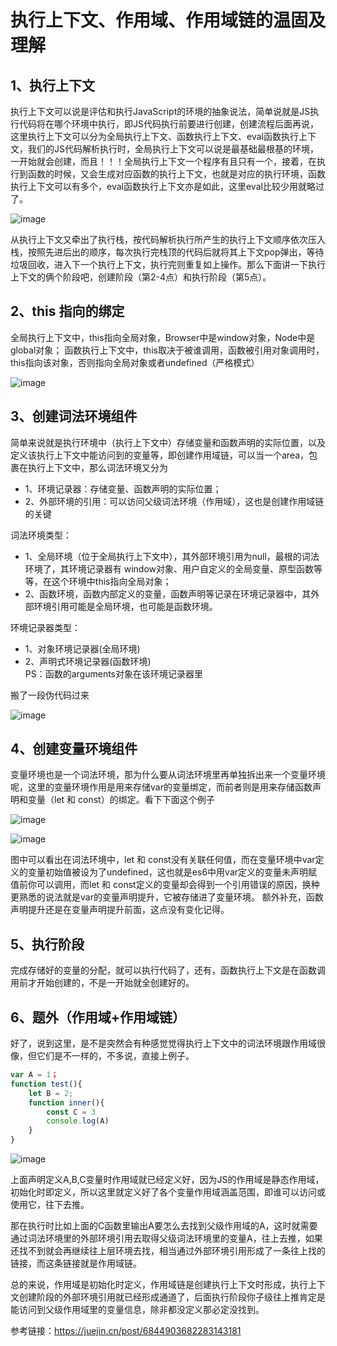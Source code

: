 # 执行上下文、作用域、作用域链的温固及理解

## 1、执行上下文

执行上下文可以说是评估和执行JavaScript的环境的抽象说法，简单说就是JS执行代码将在哪个环境中执行，即JS代码执行前要进行创建，创建流程后面再说，这里执行上下文可以分为全局执行上下文、函数执行上下文、eval函数执行上下文，我们的JS代码解析执行时，全局执行上下文可以说是最基础最根基的环境，一开始就会创建，而且！！！全局执行上下文一个程序有且只有一个，接着，在执行到函数的时候，又会生成对应函数的执行上下文，也就是对应的执行环境，函数执行上下文可以有多个，eval函数执行上下文亦是如此，这里eval比较少用就略过了。

![image](864F75C3BE354EF2A2ACEB59EC217934)

从执行上下文又牵出了执行栈，按代码解析执行所产生的执行上下文顺序依次压入栈，按照先进后出的顺序，每次执行完栈顶的代码后就将其上下文pop弹出，等待垃圾回收，进入下一个执行上下文，执行完则重复如上操作。那么下面讲一下执行上下文的俩个阶段吧，创建阶段（第2-4点）和执行阶段（第5点）。

## 2、this 指向的绑定
全局执行上下文中，this指向全局对象，Browser中是window对象，Node中是global对象；
函数执行上下文中，this取决于被谁调用，函数被引用对象调用时，this指向该对象，否则指向全局对象或者undefined（严格模式）

![image](DF9569F102944AA9BA25CEC64918165B)

## 3、创建词法环境组件
简单来说就是执行环境中（执行上下文中）存储变量和函数声明的实际位置，以及定义该执行上下文中能访问到的变量等，即创建作用域链，可以当一个area，包裹在执行上下文中，那么词法环境又分为  
- 1、环境记录器：存储变量、函数声明的实际位置；
- 2、外部环境的引用：可以访问父级词法环境（作用域），这也是创建作用域链的关键

词法环境类型：  
- 1、全局环境（位于全局执行上下文中），其外部环境引用为null，最根的词法环境了，其环境记录器有 window对象、用户自定义的全局变量、原型函数等等，在这个环境中this指向全局对象；
- 2、函数环境，函数内部定义的变量，函数声明等记录在环境记录器中，其外部环境引用可能是全局环境，也可能是函数环境。

环境记录器类型：  
- 1、对象环境记录器(全局环境)
- 2、声明式环境记录器(函数环境)   
PS：函数的arguments对象在该环境记录器里

搬了一段伪代码过来

![image](03CC49D450F5483D853D53C006549C03)

## 4、创建变量环境组件

变量环境也是一个词法环境，那为什么要从词法环境里再单独拆出来一个变量环境呢，这里的变量环境作用是用来存储var的变量绑定，而前者则是用来存储函数声明和变量（let 和 const）的绑定。看下下面这个例子

![image](9359FAB4BAD5420A977824C8DC9B6E2C)

![image](D5846EEF5D00440B86B44F3880C82DDA)

图中可以看出在词法环境中，let 和 const没有关联任何值，而在变量环境中var定义的变量初始值被设为了undefined，这也就是es6中用var定义的变量未声明赋值前你可以调用，而let 和 const定义的变量却会得到一个引用错误的原因，换种更熟悉的说法就是var的变量声明提升，它被存储进了变量环境。
额外补充，函数声明提升还是在变量声明提升前面，这点没有变化记得。

## 5、执行阶段
完成存储好的变量的分配，就可以执行代码了，还有，函数执行上下文是在函数调用前才开始创建的，不是一开始就全创建好的。

## 6、题外（作用域+作用域链）
好了，说到这里，是不是突然会有种感觉觉得执行上下文中的词法环境跟作用域很像，但它们是不一样的，不多说，直接上例子。

```js
var A = 1；
function test(){
    let B = 2;
    function inner(){
        const C = 3
        console.log(A)
    }
}
```

![image](FEA63077DBB14901B4FCF5D7C952E760)

上面声明定义A,B,C变量时作用域就已经定义好，因为JS的作用域是静态作用域，初始化时即定义，所以这里就定义好了各个变量作用域涵盖范围，即谁可以访问或使用它，往下去推。

那在执行时比如上面的C函数里输出A要怎么去找到父级作用域的A，这时就需要通过词法环境里的外部环境引用去取得父级词法环境里的变量A，往上去推，如果还找不到就会再继续往上层环境去找，相当通过外部环境引用形成了一条往上找的链接，而这条链接就是作用域链。

总的来说，作用域是初始化时定义，作用域链是创建执行上下文时形成，执行上下文创建阶段的外部环境引用就已经形成通道了，后面执行阶段你子级往上推肯定是能访问到父级作用域里的变量信息，除非都没定义那必定没找到。  

参考链接：https://juejin.cn/post/6844903682283143181
